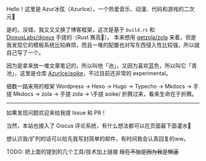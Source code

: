 Hello！这里是 Azur冰弦（AzurIce），一个热爱音乐、动漫、代码和游戏的二次元🥰

是的，没错，我又又又换了博客框架，这次是基于 `build.rs` 和 [DioxusLabs/dioxus](https://github.com/DioxusLabs/dioxus) 手搓的（Rust 赛高🥰）。
本来想用 [getzola/zola](https://github.com/getzola/zola) 来着，但是我发现它的模板系统比较麻烦，而且一堆的配置也对写东西侵入性比较强，所以就自己写了一个。

因为是拿来放一堆文章笔记的，所以叫他「池」，又因为喜欢蓝色，所以叫它「青池」，这里是仓库 [AzurIce/aoike](https://github.com/AzurIce/aoike)，不过目前还非常的 experimental。

细数一路来用的框架 Wordpress -> Hexo -> Hugo -> Typecho -> Mkdocs -> 手搓 Mkdocs -> zola -> 手搓 zola -> \手搓 aoike/ 折腾过来，看来生命在于折腾。

---

如果发现问题欢迎来给我提 Issue 和 PR！

当然，本站也接入了 Giscus 评论系统，有什么想法都可以在页面最下面灌水🥳

想认识我/扩列的话可以给先我写封简单的邮件，有时间我会认真回复的ww。

TODO: 把上面的提到的几个工具/技术加上链接
~~现在不加是因为我是懒逼~~